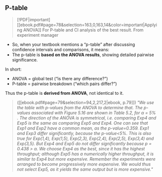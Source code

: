 ## P-table

> [!PDF|important] [[ebook.pdf#page=78&selection=163,0,163,14&color=important|Applying ANOVA]]
> For P-table and CI analysis of the best result. From experiment manager
>

- So, when your textbook mentions a “p-table” after discussing confidence intervals and comparisons, it means:
- The p-table is **based on the ANOVA results**, showing detailed pairwise significance.

In short:
- ANOVA = global test (“is there any difference?”)
- P-table = pairwise breakdown (“which pairs differ?”)

Thus the p-table is **derived from ANOVA**, not identical to it.

> ([[ebook.pdf#page=79&selection=94,2,217,2|ebook, p.79]])
> *"We use the table with p-values from the ANOVA to determine that. The p-values associated with Figure 5.16 are shown in Table 5.2, for α = 5% . The direction of the ANOVA is symmetrical, i.e. comparing Exp4 and Exp5 is the same as comparing Exp5 and Exp4. One can see that Exp1 and Exp2 have a common mean, as the p-value=0.359. Exp1 and Exp3 differ significantly, because the p-value<5%. This is also true for Exp(1,4), Exp(1,5), Exp(2,3), Exp(2,4), Exp(2,5), Exp(3,4) and Exp(3,5). But Exp4 and Exp5 do not differ significantly because p = 0.438 > α. We choose Exp4 as the best, since it has the highest throughput; although Exp5 has a numerically higher throughput, it is similar to Exp4 but more expensive. Remember the experiments were arranged to become progressively more expensive. We would thus not select Exp5, as it yields the same output but is more expensive."*

